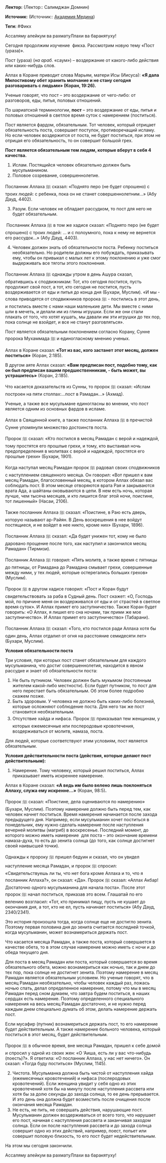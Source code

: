 **Лектор:** (Лектор:: Салимджан Домнин)

**Источник:** (Источник:: [Академия Медина](https://web.medinaschool.org/school/))

**Теги:** #Фикх

Ассаляму алейкум ва рахматуЛлахи ва баракятуху!


Сегодня продолжим изучение  фикха. Рассмотрим новую тему «Пост (ураза)».


Пост (ураза) (*на араб.* «саум») – воздержание от какого-либо действия или каких-нибудь слов.


Аллах в Коране приводит слова Марьям, матери Исы (Иисуса): **«Я дала Милостивому обет хранить молчание и не стану сегодня разговаривать с людьми» (Коран, 19:26).**


Ученые говорят, что пост – это воздержание от чего-либо: от разговоров, еды, питья, половых отношений.


По шариатской терминологии, **пост** – это воздержание от еды, питья и половых отношений в светлое время суток с намерением (поститься).


Пост является фардом, обязательным. Тот человек, который отрицает обязательность поста, совершает поступок, противоречащий исламу. Но если человек воздержится от поста, не будет поститься, при этом не отрицая его обязательность, то он совершит большой грех.


**Пост является обязательным тем людям, которые вберут в себя 4 качества.**


1. Ислам. Постящийся человек обязательно должен быть мусульманином.
2. Половое созревание, совершеннолетие.


Посланник Аллаха ﷺ сказал: «Поднято перо (не будет спрошено) с троих людей: с ребенка, пока он не станет совершеннолетним…» (Абу Дауд, 4402).


3. Разум. Если человек не обладает рассудком, то пост для него не будет обязательным.


 Посланник Аллаха ﷺ в том же хадисе сказал: «Поднято перо (не будет спрошено) с троих людей: … и с полоумного, пока к нему не вернется его рассудок…» (Абу Дауд, 4403).


4. Человек должен знать об обязательности поста. Ребенку поститься необязательно. Но родители должны его побуждать, приказывать ему, чтобы он привыкал с малых лет к этому поклонению и уже смог выдерживать все тяготы этого поклонения.


Посланник Аллаха ﷺ однажды утром в день Ашура сказал, обратившись к сподвижникам: Тот, кто сегодня постится, пусть продолжит свой пост, а тот, кто сегодня не постится, пусть воздерживается от еды и питья до конца дня (Бухари, Муслим). «И мы - слова приводятся от сподвижников пророка ﷺ - постились в этот день, и постились вместе с нами наши маленькие дети. Мы вместе с ними шли в мечеть, и делали им из глины игрушки. Если же они стали плакать от того, что хотят кушать, мы давали им эти игрушки до тех пор, пока солнце не взойдет, и все не станут разговляться».


Пост является обязательным поклонением согласно Корану, Сунне пророка Мухаммада ﷺ и единогласному мнению ученых.


Аллах в Коране сказал: **«Тот из вас, кого застанет этот месяц, должен поститься»** (Коран, 2:185).


В другом аяте Аллах сказал: **«Вам предписан пост, подобно тому, как он был предписан вашим предшественникам, - быть может, вы устрашитесь»** (Коран, 2:185).


Что касается доказательств из Сунны, то пророк ﷺ сказал: «Ислам построен на пяти столпах:...пост в Рамадан…» (Ахмад).


Ученые, а также все мусульмане единогласны во мнении, что пост является одним из основных фардов в исламе.


Аллах в Священной книге, а также посланник Аллаха ﷺ в пречистой Сунне упомянули множество достоинств поста.


Пророк ﷺ сказал: «Кто постился в месяц Рамадан с верой и надеждой, тому простятся его прошлые грехи, и тому, кто выстаивал ночь предопределения в молитвах с верой и надеждой, простятся его прошлые грехи» (Бухари, 1901).


Когда наступал месяц Рамадан пророк ﷺ радовал своих сподвижников с наступлением священного месяца. Он говорил: «Вот пришел к вам месяц Рамадан, благословенный месяц, в котором Аллах обязал вас соблюдать пост. В этом месяце отворяются врата Рая и закрываются врата Ада, а шайтаны оковываются в цепи. В нем есть ночь, которая лучше, чем тысяча месяцев, и кто лишится благ этой ночи, поистине, тот лишенный» (Насаи, 2106).


Также посланник Аллаха ﷺ сказал: «Поистине, в Раю есть дверь, которую называют ар-Райян. В День воскрешения в нее войдут постящиеся, и не войдет в нее никто, кроме них» (Бухари, 1896).


Посланник Аллаха ﷺ сказал: «Да будет унижен тот, кому не было даровано прощение после того, как наступил и закончился месяц Рамадан» (Тирмизи).


Посланник Аллаха ﷺ говорил: «Пять молитв, а также время с пятницы до пятницы, от Рамадана до Рамадана смывает грехи, совершенные между ними, у тех людей, которые остерегались больших грехов» (Муслим).


Пророк ﷺ в другом хадисе говорил: «Пост и Коран будут свидетельствовать за раба в Судный день. Пост скажет: «О, Господь мой, по причине меня он воздерживался от еды и от страстей в светлое время суток». И Аллах примет его заступничество. Также Коран будет говорить: «О Аллах, я лишил его сна ночами, так прими же мое заступничество». И Аллах примет его заступничество» (Табарани).


Посланник Аллаха ﷺ сказал: «Того, кто постился ради Аллаха хотя бы один день, Аллах отдалил от огня на расстояние семидесяти лет» (Бухари, Муслим).


**Условия обязательности поста**


Три условия, при которых пост станет обязательным для каждого мусульманина, что достиг совершеннолетия, находится в явном рассудке и знает об обязательности поста:


1. Не быть путником. Человек должен быть мукымом (постоянным жителем какой-либо местности). Если будет путником, то пост для него перестает быть обязательным. Об этом более подробно скажем позже.
2. Быть здоровым. У человека не должно быть каких-либо болезней, которые осложняют соблюдение поста. Для него так же пост становится необязательным.
3. Отсутствие хайда и нифаса. Пророк ﷺ приказывал тем женщинам, у которых ежемесячные или послеродовые кровотечения, воздерживаться от молитв, намаза, поста.


Для людей, которые соответствуют этим условиям, пост является обязательным.


**Условия действительности поста (действия, которые делают пост действительным):**


1. Намерение. Тому человеку, который решил поститься, Аллах приказывает иметь искреннее намерение.


Аллах в Коране сказал: **«А ведь им было велено лишь поклоняться Аллаху, служа ему искренне…»** (Коран, 98:5)**.**


Пророк ﷺ сказал: «Поистине, дела оцениваются по намерению» (Бухари, Муслим). Поэтому намерение должно быть перед тем, как человек начнет поститься. Время намерения начинается после захода предыдущего дня. Например, если мусульманин хочет поститься в понедельник, ему нужно сделать намерение после наступления вечерней молитвы (магриб) в воскресенье. Последний момент, до которого можно иметь намерение  для поста – это окончание времени намаза-духа, то есть до зенита солнца (до того, как солнце достигнет своей наивысшей точки).


Однажды к пророку ﷺ пришел бедуин и сказал, что он увидел наступление месяца Рамадан, и пророк ﷺ спросил: «Свидетельствуешь ли ты, что нет бога кроме Аллаха и то, что я посланник Аллаха?», он сказал: «Да». Пророк ﷺ сказал: «Аллах Акбар! Достаточно одного мусульманина для начала поста». После этот пророк ﷺ начал поститься, приказав это всем. Глашатай по его велению возгласил: «Тот, кто принимал пищу, пусть не кушает до окончания дня, а тот, кто не ел, пусть начинает поститься» (Абу Дауд, 2340/2341).


Это история произошла тогда, когда солнце еще не достигло зенита. Поэтому первая половина дня до зенита считается последней точкой, когда мусульманин, может вознамериться держать пост.


Что касается месяца Рамадан, а также поста, который совершается в качестве обета, то в этом случае намерение можно иметь с ночи и до обеда текущего дня.


Для поста в месяц Рамадан или поста, который совершается во время обязательного обета, можно вознамериться как ночью, так и днем до тех пор, пока солнце не достигнет зенита. Поэтому намерение в месяц Рамадан является обязательным условием. Но ученые говорят, что в месяц Рамадан необязательно, чтобы человек каждый раз, ложась ночью спать, делал определенное намерение, потому что мы в месяц Рамадан перед сном думаем, что завтра будем поститься, в наших сердцах есть намерение. Поэтому определенного специального намерения на весь месяц Рамадан достаточно, и не нужно перед каждым днем специально думать об этом, делать намерение держать пост.


Если мусафир (путник) вознамериться держать пост, то его намерение будет действительным. А также намерение больного человека, который поститься в этот месяц, будет действительным.


Пророк ﷺ в обычное время, вне месяца Рамадан, пришел к себе домой и спросил у одной из своих жен: «О ‘Аиша, есть ли у вас что-нибудь (поесть)?». Я ответила: «О посланник Аллаха, у нас нет ничего». Он сказал: «Тогда буду поститься» (Муслим, 1145).


2. Чистота. Мусульманка должна быть чистой от наступления хайда (ежемесячных кровотечений) и нифаса (послеродовых кровотечений). Если женщина увидит у себя одно из этих кровотечений хотя бы на минуту после наступления рассвета или хотя бы за долю секунды до захода солнца, то ее день прерывается. И это день она должна будет возместить после очищения после окончания месяца Рамадан.
3. Не есть, не пить, не совершать действия, нарушающие пост. Мусульманин должен воздерживаться от всего того, что нарушает его пост, начиная с наступления рассвета и заканчивая заходом солнца. Если он после наступления рассвета и до захода солнца совершит одно из этих действий, например, поест, попьет или совершит половую близость, то его пост будет недействительным.


На этом мы сегодня закончили.


Ассаляму алейкум ва рахматуЛлахи ва баракятуху!

